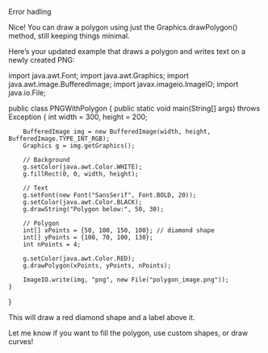 Error hadling

Nice! You can draw a polygon using just the Graphics.drawPolygon() method, still keeping things minimal.

Here’s your updated example that draws a polygon and writes text on a newly created PNG:

import java.awt.Font;
import java.awt.Graphics;
import java.awt.image.BufferedImage;
import javax.imageio.ImageIO;
import java.io.File;

public class PNGWithPolygon {
    public static void main(String[] args) throws Exception {
        int width = 300, height = 200;

        BufferedImage img = new BufferedImage(width, height, BufferedImage.TYPE_INT_RGB);
        Graphics g = img.getGraphics();

        // Background
        g.setColor(java.awt.Color.WHITE);
        g.fillRect(0, 0, width, height);

        // Text
        g.setFont(new Font("SansSerif", Font.BOLD, 20));
        g.setColor(java.awt.Color.BLACK);
        g.drawString("Polygon below:", 50, 30);

        // Polygon
        int[] xPoints = {50, 100, 150, 100}; // diamond shape
        int[] yPoints = {100, 70, 100, 130};
        int nPoints = 4;

        g.setColor(java.awt.Color.RED);
        g.drawPolygon(xPoints, yPoints, nPoints);

        ImageIO.write(img, "png", new File("polygon_image.png"));
    }
}

This will draw a red diamond shape and a label above it.

Let me know if you want to fill the polygon, use custom shapes, or draw curves!


